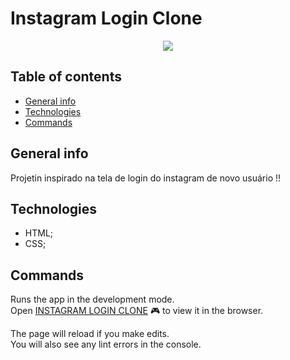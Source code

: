 # Instagram Login Clone

<p align="center">
  <img src="public/jogo-da-velha-gif.gif">
</p>

## Table of contents
* [General info](#general-info)
* [Technologies](#technologies)
* [Commands](#commands)

## General info
Projetin inspirado na tela de login do instagram de novo usuário !!

## Technologies
* HTML;
* CSS;

## Commands

Runs the app in the development mode.<br />
Open [INSTAGRAM LOGIN CLONE](https://kerlleyp.github.io/Instagram-login-clone/) 🎮 to view it in the browser.

The page will reload if you make edits.<br />
You will also see any lint errors in the console.
